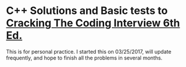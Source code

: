 # C++ Solutions and Basic tests to [Cracking The Coding Interview 6th Ed.](http://www.crackingthecodinginterview.com/)


This is for personal practice. I started this on 03/25/2017, will update frequently, and hope to finish all the problems in several months.
